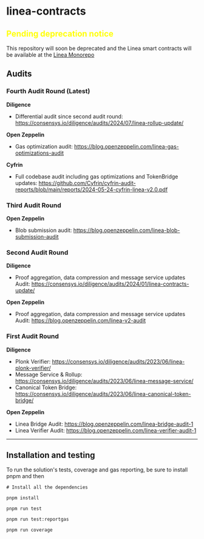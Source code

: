 # linea-contracts

## <span style="color: yellow;">Pending deprecation notice</span>

This repository will soon be deprecated and the Linea smart contracts will be available at the [Linea Monorepo](https://github.com/Consensys/linea-monorepo/contracts)

## Audits
### Fourth Audit Round (Latest)
**Diligence**
- Differential audit since second audit round: https://consensys.io/diligence/audits/2024/07/linea-rollup-update/

**Open Zeppelin**
- Gas optimization audit: https://blog.openzeppelin.com/linea-gas-optimizations-audit

**Cyfrin**
- Full codebase audit including gas optimizations and TokenBridge updates: https://github.com/Cyfrin/cyfrin-audit-reports/blob/main/reports/2024-05-24-cyfrin-linea-v2.0.pdf 

### Third Audit Round
**Open Zeppelin**

- Blob submission audit: https://blog.openzeppelin.com/linea-blob-submission-audit

### Second Audit Round

**Diligence**
- Proof aggregation, data compression and message service updates Audit: https://consensys.io/diligence/audits/2024/01/linea-contracts-update/

**Open Zeppelin**

- Proof aggregation, data compression and message service updates Audit: https://blog.openzeppelin.com/linea-v2-audit

### First Audit Round

**Diligence**

- Plonk Verifier: https://consensys.io/diligence/audits/2023/06/linea-plonk-verifier/
- Message Service & Rollup: https://consensys.io/diligence/audits/2023/06/linea-message-service/
- Canonical Token Bridge: https://consensys.io/diligence/audits/2023/06/linea-canonical-token-bridge/

**Open Zeppelin**

- Linea Bridge Audit: https://blog.openzeppelin.com/linea-bridge-audit-1
- Linea Verifier Audit: https://blog.openzeppelin.com/linea-verifier-audit-1



---

## Installation and testing

To run the solution's tests, coverage and gas reporting, be sure to install pnpm and then
```
# Install all the dependencies

pnpm install

pnpm run test

pnpm run test:reportgas

pnpm run coverage
```